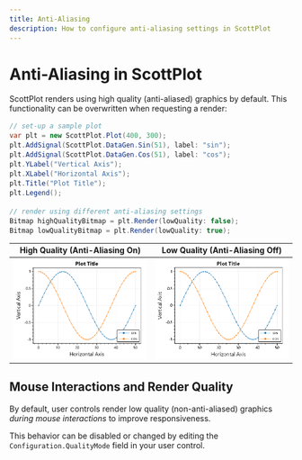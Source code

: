 ```yaml
---
title: Anti-Aliasing
description: How to configure anti-aliasing settings in ScottPlot
---
```


# Anti-Aliasing in ScottPlot

ScottPlot renders using high quality (anti-aliased) graphics by default. This functionality can be overwritten when requesting a render:

```cs
// set-up a sample plot
var plt = new ScottPlot.Plot(400, 300);
plt.AddSignal(ScottPlot.DataGen.Sin(51), label: "sin");
plt.AddSignal(ScottPlot.DataGen.Cos(51), label: "cos");
plt.YLabel("Vertical Axis");
plt.XLabel("Horizontal Axis");
plt.Title("Plot Title");
plt.Legend();

// render using different anti-aliasing settings
Bitmap highQualityBitmap = plt.Render(lowQuality: false);
Bitmap lowQualityBitmap = plt.Render(lowQuality: true);
```

<div align="center">

High Quality (Anti-Aliasing On) | Low Quality (Anti-Aliasing Off)
---|---
<img src='aa-on.png' alt='anti-aliasing on'/>|<img src='aa-off.png' alt='anti-aliasing off'/>

</div>

## Mouse Interactions and Render Quality

By default, user controls render low quality (non-anti-aliased) graphics _during mouse interactions_ to improve responsiveness.

This behavior can be disabled or changed by editing the `Configuration.QualityMode` field in your user control.